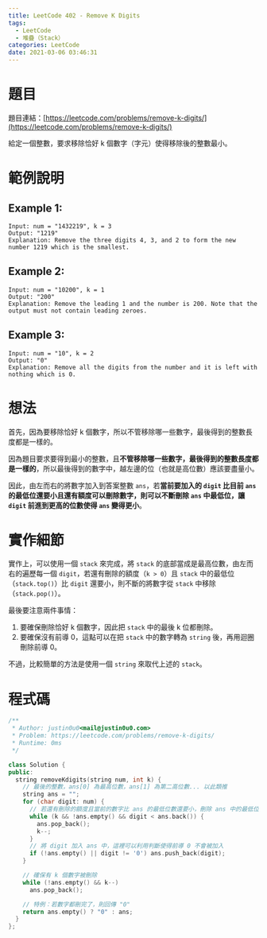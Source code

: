 ```yaml
---
title: LeetCode 402 - Remove K Digits
tags:
  - LeetCode
  - 堆疊（Stack）
categories: LeetCode
date: 2021-03-06 03:46:31
---
```


# 題目
題目連結：[https://leetcode.com/problems/remove-k-digits/](https://leetcode.com/problems/remove-k-digits/)

給定一個整數，要求移除恰好 k 個數字（字元）使得移除後的整數最小。

# 範例說明

## Example 1:

```
Input: num = "1432219", k = 3
Output: "1219"
Explanation: Remove the three digits 4, 3, and 2 to form the new number 1219 which is the smallest.
```

<!-- More -->

## Example 2:

```
Input: num = "10200", k = 1
Output: "200"
Explanation: Remove the leading 1 and the number is 200. Note that the output must not contain leading zeroes.
```

## Example 3:

```
Input: num = "10", k = 2
Output: "0"
Explanation: Remove all the digits from the number and it is left with nothing which is 0.
```

# 想法

首先，因為要移除恰好 k 個數字，所以不管移除哪一些數字，最後得到的整數長度都是一樣的。

因為題目要求要得到最小的整數，且**不管移除哪一些數字，最後得到的整數長度都是一樣的**，所以最後得到的數字中，越左邊的位（也就是高位數）應該要盡量小。

因此，由左而右的將數字加入到答案整數 `ans`，若**當前要加入的 `digit` 比目前 `ans` 的最低位還要小且還有額度可以刪除數字，則可以不斷刪除 `ans` 中最低位，讓 `digit` 前進到更高的位數使得 `ans` 變得更小**。

# 實作細節

實作上，可以使用一個 `stack` 來完成，將 `stack` 的底部當成是最高位數，由左而右的遍歷每一個 `digit`，若還有刪除的額度（`k > 0`）且 `stack` 中的最低位（`stack.top()`）比 `digit` 還要小，則不斷的將數字從 `stack` 中移除（`stack.pop()`）。

最後要注意兩件事情：
1. 要確保刪除恰好 k 個數字，因此把 `stack` 中的最後 k 位都刪除。
2. 要確保沒有前導 0，這點可以在把 `stack` 中的數字轉為 `string` 後，再用迴圈刪除前導 0。

不過，比較簡單的方法是使用一個 `string` 來取代上述的 `stack`。

# 程式碼

```cpp
/**
 * Author: justin0u0<mail@justin0u0.com>
 * Problem: https://leetcode.com/problems/remove-k-digits/
 * Runtime: 0ms
 */

class Solution {
public:
  string removeKdigits(string num, int k) {
    // 最後的整數，ans[0] 為最高位數，ans[1] 為第二高位數... 以此類推
    string ans = "";
    for (char digit: num) {
      // 若還有刪除的額度且當前的數字比 ans 的最低位數還要小，刪除 ans 中的最低位數
      while (k && !ans.empty() && digit < ans.back()) {
        ans.pop_back();
        k--;
      }
      // 將 digit 加入 ans 中，這裡可以利用判斷使得前導 0 不會被加入
      if (!ans.empty() || digit != '0') ans.push_back(digit);
    }

    // 確保有 k 個數字被刪除
    while (!ans.empty() && k--)
      ans.pop_back();

    // 特例：若數字都刪完了，則回傳 "0"
    return ans.empty() ? "0" : ans;
  }
};

```
